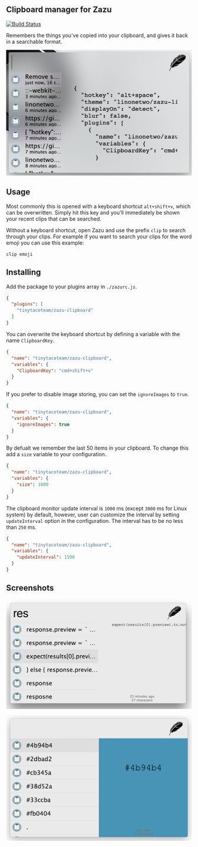 ## Clipboard manager for Zazu

[![Build Status](https://travis-ci.org/tinytacoteam/zazu-clipboard.svg?branch=master)](https://travis-ci.org/tinytacoteam/zazu-clipboard)

Remembers the things you've copied into your clipboard, and gives it back in a
searchable format.

![screenshot](screenshot.png)

## Usage

Most commonly this is opened with a keyboard shortcut `alt+shift+v`, which can
be overwritten. Simply hit this key and you'll immediately be shown your recent
clips that can be searched.

Without a keyboard shortcut, open Zazu and use the prefix `clip` to search
through your clips. For example if you want to search your clips for the word
emoji you can use this example:

~~~
clip emoji
~~~

## Installing

Add the package to your plugins array in `./zazurc.js`.

~~~ json
{
  "plugins": [
    "tinytacoteam/zazu-clipboard"
  ]
}
~~~

You can overwrite the keyboard shortcut by defining a variable with the name
`ClipboardKey`.

~~~ json
{
  "name": "tinytacoteam/zazu-clipboard",
  "variables": {
    "ClipboardKey": "cmd+shift+v"
  }
}
~~~

If you prefer to disable image storing, you can set the `ignoreImages` to
`true`.

~~~ json
{
  "name": "tinytacoteam/zazu-clipboard",
  "variables": {
    "ignoreImages": true
  }
}
~~~

By defualt we remember the last 50 items in your clipboard. To change this add a
`size` variable to your configuration.

~~~ json
{
  "name": "tinytacoteam/zazu-clipboard",
  "variables": {
    "size": 1000
  }
}
~~~

The clipboard monitor update interval is `1000` ms (except `3000` ms for Linux system) by default, however, user can customize the interval by setting `updateInterval` option in the configuration. The interval has to be no less than `250` ms.

```json
{
  "name": "tinytacoteam/zazu-clipboard",
  "variables": {
    "updateInterval": 1500
  }
}
```

## Screenshots

![text](./assets/text_screenshot.png)

![color](./assets/color_screenshot.png)
